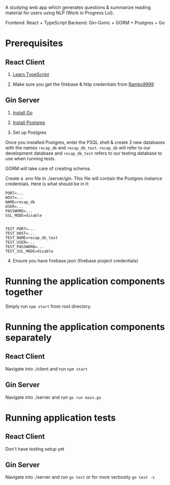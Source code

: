 A studying web app which generates questions & summarize reading material for users using NLP (Work in Progress Lol).

Frontend: React + TypeScript
Backend: Gin-Gonic + GORM + Postgres + Go

# Prerequisites

## React Client

1. [Learn TypeScript](https://www.typescriptlang.org/docs/)

2. Make sure you get the firebase & http credentials from [Ramko9999](https://github.com/Ramko9999)

## Gin Server

1. [Install Go](https://golang.org/doc/install)

2. [Install Postgres](https://www.postgresql.org/download/) 

3. Set up Postgres

Once you installed Postgres, enter the PSQL shell & create 2 new databases with the names ```recap_db``` and ```recap_db_test```. ```recap_db``` will refer to our development database and ```recap_db_test``` refers to our testing database to use when running tests. 

GORM will take care of creating schema.

Create a .env file in ./server/gin. This file will contain the Postgres instance credentials. Here is what should be in it:

```
PORT=...
HOST=...
NAME=recap_db
USER=...
PASSWORD=...
SSL_MODE=disable


TEST_PORT=...
TEST_HOST=...
TEST_NAME=recap_db_test
TEST_USER=...
TEST_PASSWORD=...
TEST_SSL_MODE=disable

```

4. Ensure you have firebase.json (firebase project credentials)
# Running the application components together

Simply run ```npm start``` from root directory. 
# Running the application components separately

## React Client

Navigate into ./client and run ```npm start```

## Gin Server

Navigate into ./server and run ```go run main.go```

# Running application tests

## React Client

Don't have testing setup yet

## Gin Server

Navigate into ./server and run ```go test``` or for more verbosity ```go test -v```

